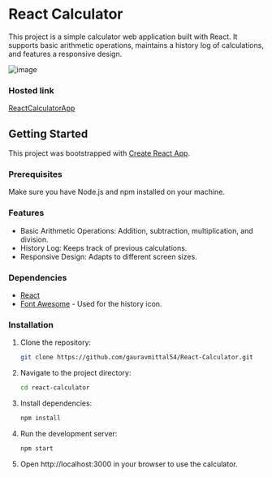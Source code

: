 # React Calculator

This project is a simple calculator web application built with React. It supports basic arithmetic operations, maintains a history log of calculations, and features a responsive design.

![image](https://github.com/gauravmittal54/React-Calculator/assets/61792468/782c9094-caae-43ae-a810-a93f4ade2362)


### Hosted link
[ReactCalculatorApp](https://reactcalculatorapp-yneh.onrender.com/)

## Getting Started

This project was bootstrapped with [Create React App](https://github.com/facebook/create-react-app).

### Prerequisites

Make sure you have Node.js and npm installed on your machine.

### Features

- Basic Arithmetic Operations: Addition, subtraction, multiplication, and division.
- History Log: Keeps track of previous calculations.
- Responsive Design: Adapts to different screen sizes.

### Dependencies
- [React](https://react.dev/)
- [Font Awesome](https://fontawesome.com/) - Used for the history icon.

### Installation

1. Clone the repository:

    ```bash
    git clone https://github.com/gauravmittal54/React-Calculator.git
    ```

2. Navigate to the project directory:

    ```bash
    cd react-calculator
    ```

3. Install dependencies:

    ```bash
    npm install
    ```

4. Run the development server:

    ```bash
    npm start
    ```
    
5. Open http://localhost:3000 in your browser to use the calculator.



